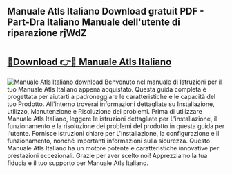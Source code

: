 ## Manuale Atls Italiano Download gratuit PDF - Part-Dra Italiano Manuale dell'utente di riparazione rjWdZ

# <h2><a href="http://dfcfvt8.blite.top/?on=Manuale+Atls+Italiano">🔗Download 👉🔴 Manuale Atls Italiano</a></h2>

[![Manuale Atls Italiano download](https://i.imgur.com/lujVjoI.png)](http://dfcfvt8.blite.top/?on=Manuale+Atls+Italiano)
Benvenuto nel manuale di Istruzioni per il tuo Manuale Atls Italiano appena acquistato. Questa guida completa è progettata per aiutarti a padroneggiare le caratteristiche e le capacità del tuo Prodotto. All'interno troverai informazioni dettagliate su Installazione, utilizzo, Manutenzione e Risoluzione dei problemi. Prima di utilizzare Manuale Atls Italiano, leggere le istruzioni dettagliate per L'installazione, il funzionamento e la risoluzione dei problemi del prodotto in questa guida per l'utente. Fornisce istruzioni chiare per L'installazione, la configurazione e il funzionamento, nonché importanti informazioni sulla sicurezza. Questo Manuale Atls Italiano ha un motore potente e caratteristiche innovative per prestazioni eccezionali. Grazie per aver scelto noi! Apprezziamo la tua fiducia e il tuo supporto per Manuale Atls Italiano.
